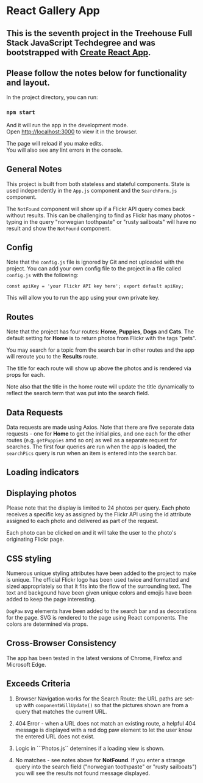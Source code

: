 # React Gallery App

## This is the seventh project in the Treehouse Full Stack JavaScript Techdegree and was bootstrapped with [Create React App](https://github.com/facebook/create-react-app).


## Please follow the notes below for functionality and layout.

In the project directory, you can run:

### `npm start`

And it will run the app in the development mode.\
Open [http://localhost:3000](http://localhost:3000) to view it in the browser.

The page will reload if you make edits.\
You will also see any lint errors in the console.

## General Notes

This project is built from both stateless and stateful components.  State is used independently in the `App.js` component and the `SearchForm.js` component.

The `NotFound` component will show up if a Flickr API query comes back without results.  This can be challenging to find as Flickr has many photos - typing in the query "norwegian toothpaste" or "rusty sailboats" will have no result and show the `NotFound` component.

## Config

Note that the `config.js` file is ignored by Git and not uploaded with the project.  You can add your own config file to the project in a file called `config.js` with the following:

`const apiKey = 'your Flickr API key here';
export default apiKey;`

This will allow you to run the app using your own private key.

## Routes

Note that the project has four routes:  **Home**, **Puppies**, **Dogs** and **Cats**.  The default setting for **Home** is to return photos from Flickr with the tags "pets".  

You may search for a topic from the search bar in other routes and the app will reroute you to the **Results** route.  

The title for each route will show up above the photos and is rendered via props for each.

Note also that the title in the home route will update the title dynamically to reflect the search term that was put into the search field.

## Data Requests 

Data requests are made using Axios.  Note that there are five separate data requests - one for **Home** to get the initial pics, and one each for the other routes (e.g. `getPuppies` amd so on) as well as a separate request for searches.  The first four queries are run when the app is loaded, the `searchPics` query is run when an item is entered into the search bar.  


## Loading indicators



## Displaying photos

Please note that the display is limited to 24 photos per query.  Each photo receives a specific key as assigned by the Flickr API using the id attribute assigned to each photo and delivered as part of the request.

Each photo can be clicked on and it will take the user to the photo's originating Flickr page.

## CSS styling

Numerous unique styling attributes have been added to the project to make is unique.  The official Flickr logo has been used twice and formatted and sized appropriately so that it fits into the flow of the surrounding text.  The text and backgound have been given unique colors and emojis have been added to keep the page interesting.  

`DogPaw` svg elements have been added to the search bar and as decorations for the page.  SVG is rendered to the page  using React components.  The colors are determined via props.

## Cross-Browser Consistency   

The app has been tested in the latest versions of Chrome, Firefox and Microsoft Edge.


## Exceeds Criteria

1. Browser Navigation works for the Search Route: the URL paths are set-up with ```componentWillUpdate()``` so that the pictures shown are from a query that matches the current URL.

2. 404 Error - when a URL does not match an existing route, a helpful 404 message is displayed with a red dog paw element to let the user know the entered URL does not exist.

3. Logic in ```Photos.js`` deternines if a loading view is shown.  

4. No matches - see notes above for **NotFound**.  If you enter a strange query into the search field ("norwegian toothpaste" or "rusty sailboats") you will see the results not found message displayed.
